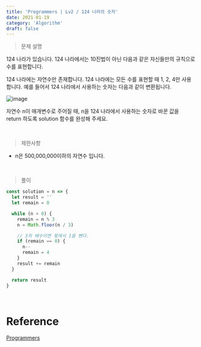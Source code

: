 ```yaml
---
title: 'Programmers | Lv2 / 124 나라의 숫자'
date: 2021-01-19
category: 'Algorithm'
draft: false
---
```


> 문제 설명<br>

124 나라가 있습니다. 124 나라에서는 10진법이 아닌 다음과 같은 자신들만의 규칙으로 수를 표현합니다.

124 나라에는 자연수만 존재합니다.
124 나라에는 모든 수를 표현할 때 1, 2, 4만 사용합니다.
예를 들어서 124 나라에서 사용하는 숫자는 다음과 같이 변환됩니다.

![image](https://user-images.githubusercontent.com/65898889/105016237-be9c5a00-5a85-11eb-9028-bd053eab212a.png)

자연수 n이 매개변수로 주어질 때, n을 124 나라에서 사용하는 숫자로 바꾼 값을 return 하도록 solution 함수를 완성해 주세요.

<br>

> 제한사항<br>

- n은 500,000,000이하의 자연수 입니다.

<br>

> 풀이

```js
const solution = n => {
  let result = ''
  let remain = 0

  while (n > 0) {
    remain = n % 3
    n = Math.floor(n / 3)

    // 3의 배수이면 몫에서 1을 뺀다.
    if (remain == 0) {
      n--
      remain = 4
    }
    result += remain
  }

  return result
}
```

<br>

# Reference

[Programmers](https://programmers.co.kr/learn/courses/30/lessons/12899)

